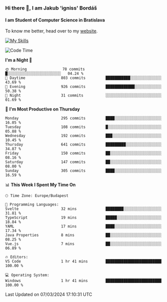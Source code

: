 ### Hi there 👋, I am Jakub 'igniss' Bordáš

#### I am Student of Computer Science in Bratislava
To know me better, head over to my [website](https://bordas.sk).

[![My Skills](https://skillicons.dev/icons?i=js,html,css,figma,svelte,java,kotlin,python,postgresql,typescript,nest,nodejs)](https://bordas.sk)


<!--START_SECTION:waka-->
![Code Time](http://img.shields.io/badge/Code%20Time-1%2C417%20hrs%2035%20mins-blue)

**I'm a Night 🦉** 

```text
🌞 Morning                78 commits          █░░░░░░░░░░░░░░░░░░░░░░░░   04.24 % 
🌆 Daytime                803 commits         ███████████░░░░░░░░░░░░░░   43.69 % 
🌃 Evening                926 commits         █████████████░░░░░░░░░░░░   50.38 % 
🌙 Night                  31 commits          ░░░░░░░░░░░░░░░░░░░░░░░░░   01.69 % 
```
📅 **I'm Most Productive on Thursday** 

```text
Monday                   295 commits         ████░░░░░░░░░░░░░░░░░░░░░   16.05 % 
Tuesday                  108 commits         █░░░░░░░░░░░░░░░░░░░░░░░░   05.88 % 
Wednesday                192 commits         ███░░░░░░░░░░░░░░░░░░░░░░   10.45 % 
Thursday                 641 commits         █████████░░░░░░░░░░░░░░░░   34.87 % 
Friday                   150 commits         ██░░░░░░░░░░░░░░░░░░░░░░░   08.16 % 
Saturday                 147 commits         ██░░░░░░░░░░░░░░░░░░░░░░░   08.00 % 
Sunday                   305 commits         ████░░░░░░░░░░░░░░░░░░░░░   16.59 % 
```


📊 **This Week I Spent My Time On** 

```text
🕑︎ Time Zone: Europe/Budapest

💬 Programming Languages: 
Svelte                   32 mins             ████████░░░░░░░░░░░░░░░░░   31.81 % 
TypeScript               19 mins             █████░░░░░░░░░░░░░░░░░░░░   18.84 % 
YAML                     17 mins             ████░░░░░░░░░░░░░░░░░░░░░   17.34 % 
Java Properties          8 mins              ██░░░░░░░░░░░░░░░░░░░░░░░   08.25 % 
Vue.js                   7 mins              ██░░░░░░░░░░░░░░░░░░░░░░░   06.89 % 

🔥 Editors: 
VS Code                  1 hr 41 mins        █████████████████████████   100.00 % 

💻 Operating System: 
Windows                  1 hr 41 mins        █████████████████████████   100.00 % 
```


 Last Updated on 07/03/2024 17:10:31 UTC
<!--END_SECTION:waka-->
